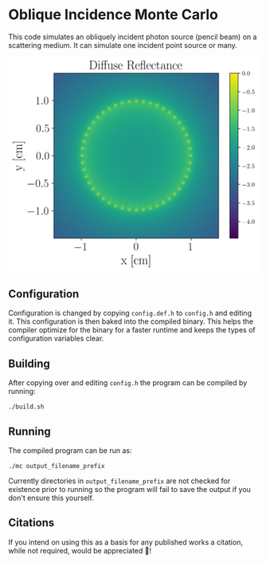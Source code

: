 # Oblique Incidence Monte Carlo

This code simulates an obliquely incident photon source (pencil
beam) on a scattering medium. It can simulate one incident point
source or many.

![Diffuse Reflectance](example.png)

## Configuration

Configuration is changed by copying `config.def.h` to `config.h`
and editing it. This configuration is then baked into the compiled
binary. This helps the compiler optimize for the binary for a
faster runtime and keeps the types of configuration variables
clear.

## Building

After copying over and editing `config.h` the program can be
compiled by running:

```
./build.sh
```

## Running

The compiled program can be run as:

```
./mc output_filename_prefix
```

Currently directories in `output_filename_prefix` are not checked
for existence prior to running so the program will fail to save
the output if you don't ensure this yourself.

## Citations

If you intend on using this as a basis for any published works a
citation, while not required, would be appreciated 🙂!
